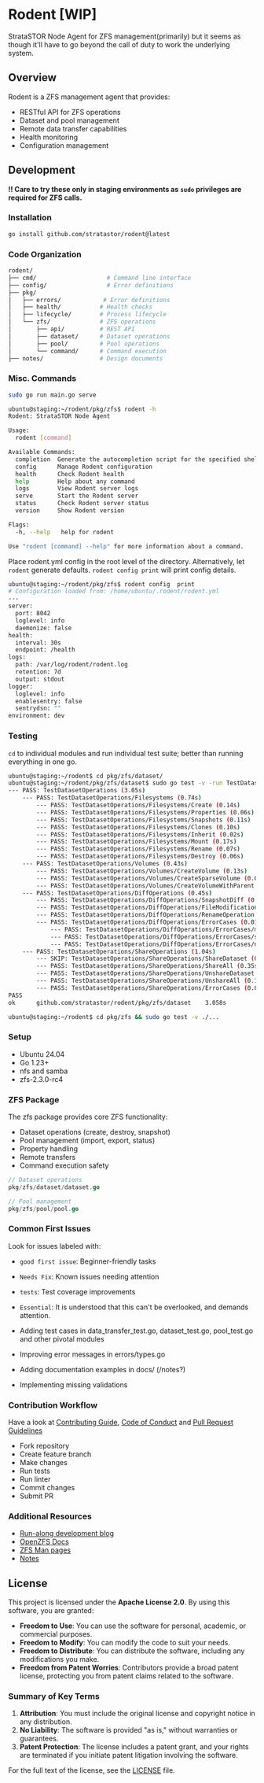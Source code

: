 # Rodent [WIP]

StrataSTOR Node Agent for ZFS management(primarily) but it seems as though it'll have to go beyond the call of duty to work the underlying system.

## Overview

Rodent is a ZFS management agent that provides:

- RESTful API for ZFS operations
- Dataset and pool management
- Remote data transfer capabilities
- Health monitoring
- Configuration management

## Development

**‼️ Care to try these only in staging environments as `sudo` privileges are required for ZFS calls.**

### Installation

```bash
go install github.com/stratastor/rodent@latest
```

### Code Organization

```sh
rodent/
├── cmd/                    # Command line interface
├── config/                 # Error definitions
├── pkg/           
│   ├── errors/            # Error definitions
│   ├── health/           # Health checks
│   ├── lifecycle/        # Process lifecycle
│   └── zfs/              # ZFS operations
│       ├── api/          # REST API
│       ├── dataset/      # Dataset operations
│       ├── pool/         # Pool operations
│       └── command/      # Command execution
├── notes/                # Design documents
```

### Misc. Commands

```bash
sudo go run main.go serve 
```

```bash
ubuntu@staging:~/rodent/pkg/zfs$ rodent -h
Rodent: StrataSTOR Node Agent

Usage:
  rodent [command]

Available Commands:
  completion  Generate the autocompletion script for the specified shell
  config      Manage Rodent configuration
  health      Check Rodent health
  help        Help about any command
  logs        View Rodent server logs
  serve       Start the Rodent server
  status      Check Rodent server status
  version     Show Rodent version

Flags:
  -h, --help   help for rodent

Use "rodent [command] --help" for more information about a command.
```

Place rodent.yml config in the root level of the directory. Alternatively, let `rodent` generate defaults. `rodent config print` will print config details.

```bash
ubuntu@staging:~/rodent/pkg/zfs$ rodent config  print
# Configuration loaded from: /home/ubuntu/.rodent/rodent.yml
---
server:
  port: 8042
  loglevel: info
  daemonize: false
health:
  interval: 30s
  endpoint: /health
logs:
  path: /var/log/rodent/rodent.log
  retention: 7d
  output: stdout
logger:
  loglevel: info
  enablesentry: false
  sentrydsn: ""
environment: dev
```

### Testing

`cd` to individual modules and run individual test suite; better than running everything in one go.

```bash
ubuntu@staging:~/rodent$ cd pkg/zfs/dataset/
ubuntu@staging:~/rodent/pkg/zfs/dataset$ sudo go test -v -run TestDatasetOperations
--- PASS: TestDatasetOperations (3.05s)
    --- PASS: TestDatasetOperations/Filesystems (0.74s)
        --- PASS: TestDatasetOperations/Filesystems/Create (0.14s)
        --- PASS: TestDatasetOperations/Filesystems/Properties (0.06s)
        --- PASS: TestDatasetOperations/Filesystems/Snapshots (0.11s)
        --- PASS: TestDatasetOperations/Filesystems/Clones (0.10s)
        --- PASS: TestDatasetOperations/Filesystems/Inherit (0.02s)
        --- PASS: TestDatasetOperations/Filesystems/Mount (0.17s)
        --- PASS: TestDatasetOperations/Filesystems/Rename (0.07s)
        --- PASS: TestDatasetOperations/Filesystems/Destroy (0.06s)
    --- PASS: TestDatasetOperations/Volumes (0.43s)
        --- PASS: TestDatasetOperations/Volumes/CreateVolume (0.13s)
        --- PASS: TestDatasetOperations/Volumes/CreateSparseVolume (0.08s)
        --- PASS: TestDatasetOperations/Volumes/CreateVolumeWithParent (0.22s)
    --- PASS: TestDatasetOperations/DiffOperations (0.45s)
        --- PASS: TestDatasetOperations/DiffOperations/SnapshotDiff (0.03s)
        --- PASS: TestDatasetOperations/DiffOperations/FileModification (0.10s)
        --- PASS: TestDatasetOperations/DiffOperations/RenameOperation (0.07s)
        --- PASS: TestDatasetOperations/DiffOperations/ErrorCases (0.01s)
            --- PASS: TestDatasetOperations/DiffOperations/ErrorCases/missing_names (0.00s)
            --- PASS: TestDatasetOperations/DiffOperations/ErrorCases/single_name (0.00s)
            --- PASS: TestDatasetOperations/DiffOperations/ErrorCases/non-existent_snapshot (0.01s)
    --- PASS: TestDatasetOperations/ShareOperations (1.04s)
        --- SKIP: TestDatasetOperations/ShareOperations/ShareDataset (0.03s)
        --- PASS: TestDatasetOperations/ShareOperations/ShareAll (0.35s)
        --- PASS: TestDatasetOperations/ShareOperations/UnshareDataset (0.09s)
        --- PASS: TestDatasetOperations/ShareOperations/UnshareAll (0.10s)
        --- PASS: TestDatasetOperations/ShareOperations/ErrorCases (0.00s)
PASS
ok      github.com/stratastor/rodent/pkg/zfs/dataset    3.058s
```

```bash
ubuntu@staging:~/rodent$ cd pkg/zfs && sudo go test -v ./...
```

### Setup

- Ubuntu 24.04
- Go 1.23+
- nfs and samba
- zfs-2.3.0-rc4

### ZFS Package

The zfs package provides core ZFS functionality:

- Dataset operations (create, destroy, snapshot)
- Pool management (import, export, status)
- Property handling
- Remote transfers
- Command execution safety

```go
// Dataset operations
pkg/zfs/dataset/dataset.go

// Pool management
pkg/zfs/pool/pool.go
```

### Common First Issues

Look for issues labeled with:

- `good first issue`: Beginner-friendly tasks
- `Needs Fix`: Known issues needing attention
- `tests`: Test coverage improvements
- `Essential`: It is understood that this can't be overlooked, and demands attention.

- Adding test cases in data_transfer_test.go, dataset_test.go, pool_test.go and other pivotal modules
- Improving error messages in errors/types.go
- Adding documentation examples in docs/ (/notes?)
- Implementing missing validations

### Contribution Workflow

Have a look at [Contributing Guide](./CONTRIBUTING.md), [Code of Conduct](./CODE_OF_CONDUCT.md) and [Pull Request Guidelines](./PULL_REQUEST_GUIDELINES.md)

- Fork repository
- Create feature branch
- Make changes
- Run tests
- Run linter
- Commit changes
- Submit PR

### Additional Resources

- [Run-along development blog](https://puckish.life)
- [OpenZFS Docs](https://openzfs.github.io/openzfs-docs/index.html)
- [ZFS Man pages](https://openzfs.github.io/openzfs-docs/index.html)
- [Notes](./notes)

## License

This project is licensed under the **Apache License 2.0**. By using this software, you are granted:

- **Freedom to Use**: You can use the software for personal, academic, or commercial purposes.
- **Freedom to Modify**: You can modify the code to suit your needs.
- **Freedom to Distribute**: You can distribute the software, including any modifications you make.
- **Freedom from Patent Worries**: Contributors provide a broad patent license, protecting you from patent claims related to the software.

### Summary of Key Terms

1. **Attribution**: You must include the original license and copyright notice in any distribution.
2. **No Liability**: The software is provided "as is," without warranties or guarantees.
3. **Patent Protection**: The license includes a patent grant, and your rights are terminated if you initiate patent litigation involving the software.

For the full text of the license, see the [LICENSE](./LICENSE.txt) file.
